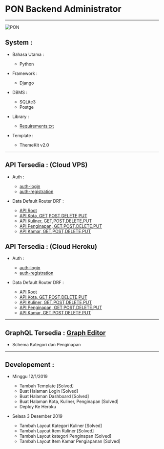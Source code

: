 # PON Backend Administrator
-------------------------------------------------------------------

![PON](http://filemanager.bappeda.jayapurakab.go.id/repository/images/pon.png)

## System :
* Bahasa Utama :
  - Python

* Framework :
  - Django

* DBMS :
  - SQLite3
  - Postge

* Library :
  - [Requirements.txt](https://github.com/Ekhel/pon-backend/blob/master/requirements.txt)

* Template :
  - ThemeKit v2.0

----------------------------------------------------------------------

## API Tersedia : (Cloud VPS)
* Auth :
  - [auth-login](http://194.31.53.36/rest-auth/login/)
  - [auth-registration](http://194.31.53.36/rest-auth/registration/)

* Data Default Router DRF :
  - [API Root](http://194.31.53.36/api/)
  - [API Kota, GET,POST,DELETE,PUT](http://194.31.53.36/api/kota/)
  - [API Kuliner, GET,POST,DELETE,PUT](http://194.31.53.36/api/kuliner/)
  - [API Penginapan, GET,POST,DELETE,PUT](http://194.31.53.36/api/penginapan/)
  - [API Kamar, GET,POST,DELETE,PUT](http://194.31.53.36/api/kamar/)

## API Tersedia : (Cloud Heroku)
* Auth :
  - [auth-login](https://pon-backend.herokuapp.com/rest-auth/login/)
  - [auth-registration](https://pon-backend.herokuapp.com/rest-auth/registration/)

* Data Default Router DRF :
  - [API Root](https://pon-backend.herokuapp.com/api/)
  - [API Kota, GET,POST,DELETE,PUT](https://pon-backend.herokuapp.com/api/kota/)
  - [API Kuliner, GET,POST,DELETE,PUT](https://pon-backend.herokuapp.com/api/kuliner/)
  - [API Penginapan, GET,POST,DELETE,PUT](https://pon-backend.herokuapp.com/api/penginapan/)
  - [API Kamar, GET,POST,DELETE,PUT](https://pon-backend.herokuapp.com/api/kamar/)

------------------------------------------------------------------------

## GraphQL Tersedia : [Graph Editor](https://pon-backend.herokuapp.com/graphql/)
  - Schema Kategori dan Penginapan

------------------------------------------------------------------------

## Developement :
* Minggu 12/1/2019
  - Tambah Template [Solved]
  - Buat Halaman Login [Solved]
  - Buat Halaman Dashboard [Solved]
  - Buat Halaman Kota, Kuliner, Penginapan [Solved]
  - Deploy Ke Heroku

* Selasa 3 Desember 2019
  - Tambah Layout Kategori Kuliner [Solved]
  - Tambah Layout Item Kuliner [Solved]
  - Tambah Layout kategori Penginapan [Solved]
  - Tambah Layout Item Kamar Pengiapanan [Solved]

